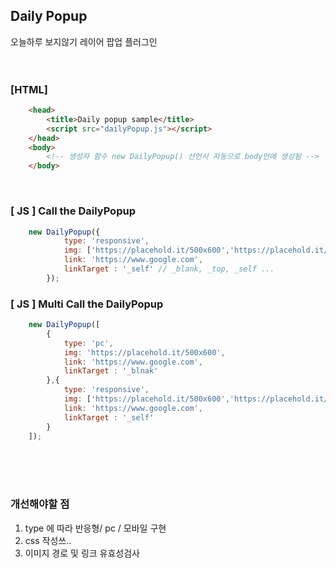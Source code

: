 ## Daily Popup
오늘하루 보지않기 레이어 팝업 플러그인
<br/><br/>
<br/>

### [HTML]

~~~html
    <head>
        <title>Daily popup sample</title>
        <script src="dailyPopup.js"></script>
    </head>
    <body>
        <!-- 생성자 함수 new DailyPopup() 선언시 자동으로 body안에 생성됨 -->
    </body>
~~~
<br/>

### [ JS ] Call the DailyPopup

~~~js
    new DailyPopup({
            type: 'responsive',
            img: ['https://placehold.it/500x600','https://placehold.it/200x600'], //[ pc , mobile ]
            link: 'https://www.google.com',
            linkTarget : '_self' // _blank, _top, _self ...
        });
~~~

### [ JS ] Multi Call the DailyPopup

~~~js
    new DailyPopup([
        {
            type: 'pc',
            img: 'https://placehold.it/500x600',
            link: 'https://www.google.com',
            linkTarget : '_blnak'
        },{
            type: 'responsive',
            img: ['https://placehold.it/500x600','https://placehold.it/500x600'],
            link: 'https://www.google.com',
            linkTarget : '_self'
        }
    ]);
~~~

<br/><br/><br/>
### 개선해야할 점
 1. type 에 따라 반응형/ pc / 모바일 구현
 2. css 작성쓰..
 3. 이미지 경로 및 링크 유효성검사


